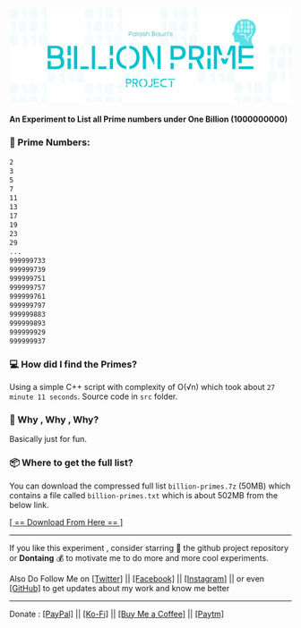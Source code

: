 ![# Billion Prime Project](./media/banner.png)

#### An Experiment to List all Prime numbers under One Billion (1000000000)

### 📜 Prime Numbers:
```
2
3
5
7
11
13
17
19
23
29
...
999999733
999999739
999999751
999999757
999999761
999999797
999999883
999999893
999999929
999999937
```

### 💻 How did I find the Primes?
Using a simple C++ script with complexity of O(√n) which took about ``27 minute 11 seconds``. 
Source code in `src` folder.

### 🤔 Why , Why , Why?
Basically just for fun.

### 📦 Where to get the full list?
You can download the compressed full list `billion-primes.7z` (50MB) which contains a file called `billion-primes.txt` which is about 502MB from the below link.

[[ == Download From Here == ]](https://sourceforge.net/projects/billion-primes/files/billion-primes.7z/download)

---
If you like this experiment , consider starring 🌟 the github project repository or **Dontaing** 💰 to motivate me to do more and more cool experiments.

Also Do Follow Me on [[Twitter]](https://twitter.com/bauripalash) || [[Facebook]](https://facebook.com/bauripalash) || [[Instagram]](https://instagram.com/bauripalash) || or even [[GitHub]](https://github.com/bauripalash) to get updates about my work and know me better

--- 
Donate : [[PayPal]](https://paypal.me/bauripalash) || [[Ko-Fi]](https://ko-fi.com/palash) || [[Buy Me a Coffee]](https://buymeacoffee.com/palash) || [[Paytm]](https://p-y.tm/9V-oX9y)
